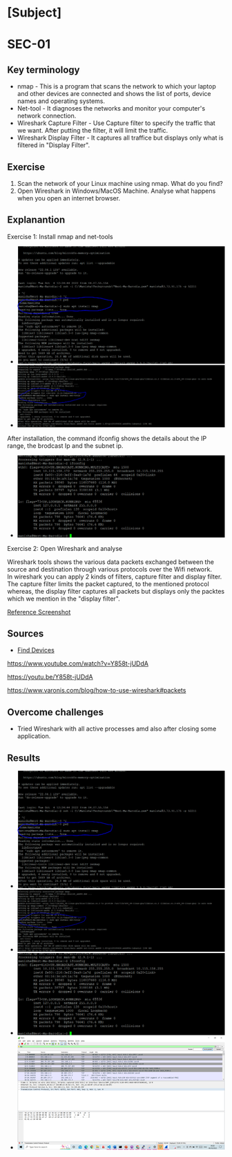 # [Subject]
# SEC-01

## Key terminology

- nmap - This is a program that scans the network to which your laptop and other devices are connected and shows the list of ports, device names and operating systems.
- Net-tool - It diagnoses the networks and monitor your computer's network connection.
 - Wireshark Capture Filter - Use Capture filter to specify the traffic that we want. After putting the filter, it will limit the traffic. 
- Wireshark Display Filter - It captures all traffice but displays only what is filtered in "Display Filter".


## Exercise

1. Scan the network of your Linux machine using nmap. What do you find?
2. Open Wireshark in Windows/MacOS Machine. Analyse what happens when you open an internet browser. 


## Explanantion
Exercise 1: Install nmap and net-tools   
* ![Refer installation screenshot - nMap](\00_includes\Week2\Security\SEC01\SEC01-Install-NMap.png)
* ![Refer installation screenshot - NetTools](\00_includes\Week2\Security\SEC01\SEC01-Install-NetTools.png)

After installation, the command ifconfig shows the details about the IP range, the brodcast Ip and the subnet ip.
* ![ifconfig](\00_includes\Week2\Security\SEC01\SEC01-NetworkDetection.png)     

Exercise 2: Open Wireshark and analyse

Wireshark tools shows the various data packets exchanged between the source and destination through various protocols over the Wifi network.   
In wireshark you can apply 2 kinds of filters, capture filter and display filter. The capture filter limits the packet captured, to the mentioned protocol whereas, the display filter captures all packets but displays only the packtes which we mention in the "display filter".

[Reference Screenshot](\00_includes\Week2\Security\SEC01\SEC01-Wireshark-SS.png)


  

## Sources
* [Find Devices](https://vitux.com/find-devices-connected-to-your-network-with-nmap/)

https://www.youtube.com/watch?v=Y858t-jUDdA

https://youtu.be/Y858t-jUDdA

https://www.varonis.com/blog/how-to-use-wireshark#packets


## Overcome challenges

* Tried Wireshark with all active processes amd also after closing some application.

## Results

* ![Refer installation screenshot - nMap](\00_includes\Week2\Security\SEC01\SEC01-Install-NMap.png)
* ![Refer installation screenshot - NetTools](\00_includes\Week2\Security\SEC01\SEC01-Install-NetTools.png)
* ![ifconfig](\00_includes\Week2\Security\SEC01\SEC01-NetworkDetection.png)  
* ![Reference Screenshot Wireshark](\00_includes\Week2\Security\SEC01\SEC01-Wireshark-SS.png)


